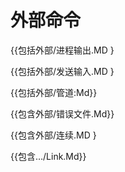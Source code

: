 
# 外部命令

{{包括外部/进程输出.MD }

{{包括外部/发送输入.MD }

{{包括外部/管道:Md}}

{{包含外部/错误文件.Md}}

{{包含外部/连续.MD }

{{包含…/Link.Md}}

